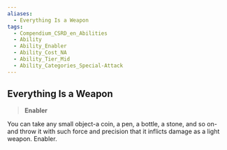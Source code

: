 ```yaml
---
aliases:
  - Everything Is a Weapon
tags:
  - Compendium_CSRD_en_Abilities
  - Ability
  - Ability_Enabler
  - Ability_Cost_NA
  - Ability_Tier_Mid
  - Ability_Categories_Special-Attack
---
```

  
    
## Everything Is a Weapon    
>**Enabler**  
    
You can take any small object-a coin, a pen, a bottle, a stone, and so on-and throw it with such force and precision that it inflicts damage as a light weapon. Enabler.